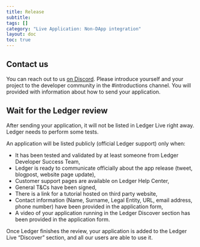```yaml
---
title: Release
subtitle:
tags: []
category: "Live Application: Non-DApp integration"
layout: doc
toc: true
---
```


## Contact us

You can reach out to us [on Discord](https://discord.gg/Ledger). Please introduce yourself and your project to the developer community in the #introductions channel. You will provided with information about how to send your application.


## Wait for the Ledger review

After sending your application, it will not be listed in Ledger Live right away. Ledger needs to perform some tests.

An application will be listed publicly (official Ledger support) only when:
- It has been tested and validated by at least someone from Ledger Developer Success Team,
- Ledger is ready to communicate officially about the app release (tweet, blogpost, website page update),
- Customer support pages are available on Ledger Help Center,
- General T&Cs have been signed,
- There is a link for a tutorial hosted on third party website,
- Contact information (Name, Surname, Legal Entity, URL, email address, phone number) have been provided in the application form,
- A video of your application running in the Ledger Discover section has been provided in the application form.

Once Ledger finishes the review, your application is added to the Ledger Live “Discover” section, and all our users are able to use it.

